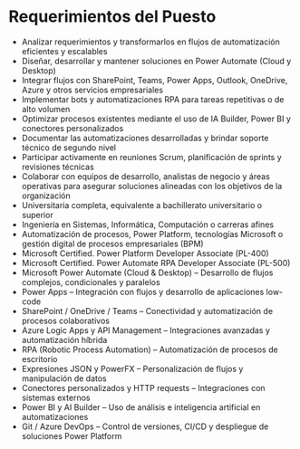 # Requerimientos del Puesto

- Analizar requerimientos y transformarlos en flujos de automatización eficientes y escalables
- Diseñar, desarrollar y mantener soluciones en Power Automate (Cloud y Desktop)
- Integrar flujos con SharePoint, Teams, Power Apps, Outlook, OneDrive, Azure y otros servicios empresariales
- Implementar bots y automatizaciones RPA para tareas repetitivas o de alto volumen
- Optimizar procesos existentes mediante el uso de IA Builder, Power BI y conectores personalizados
- Documentar las automatizaciones desarrolladas y brindar soporte técnico de segundo nivel
- Participar activamente en reuniones Scrum, planificación de sprints y revisiones técnicas
- Colaborar con equipos de desarrollo, analistas de negocio y áreas operativas para asegurar soluciones alineadas con los objetivos de la organización
- Universitaria completa, equivalente a bachillerato universitario o superior
- Ingeniería en Sistemas, Informática, Computación o carreras afines
- Automatización de procesos, Power Platform, tecnologías Microsoft o gestión digital de procesos empresariales (BPM)
- Microsoft Certified. Power Platform Developer Associate (PL-400)
- Microsoft Certified. Power Automate RPA Developer Associate (PL-500)
- Microsoft Power Automate (Cloud & Desktop) – Desarrollo de flujos complejos, condicionales y paralelos
- Power Apps – Integración con flujos y desarrollo de aplicaciones low-code
- SharePoint / OneDrive / Teams – Conectividad y automatización de procesos colaborativos
- Azure Logic Apps y API Management – Integraciones avanzadas y automatización híbrida
- RPA (Robotic Process Automation) – Automatización de procesos de escritorio
- Expresiones JSON y PowerFX – Personalización de flujos y manipulación de datos
- Conectores personalizados y HTTP requests – Integraciones con sistemas externos
- Power BI y AI Builder – Uso de análisis e inteligencia artificial en automatizaciones
- Git / Azure DevOps – Control de versiones, CI/CD y despliegue de soluciones Power Platform
